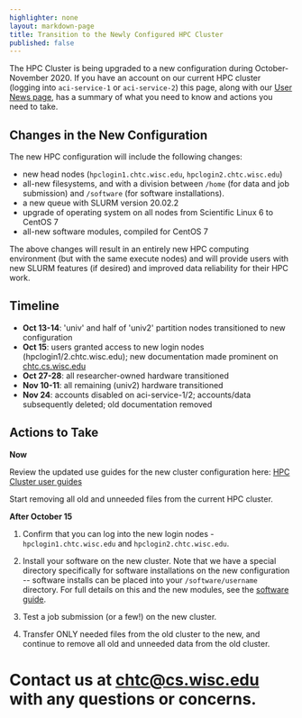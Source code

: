 ```yaml
---
highlighter: none
layout: markdown-page
title: Transition to the Newly Configured HPC Cluster
published: false
---
```


The HPC Cluster is being upgraded to a new configuration during October-November 2020. 
If you have an account on our current HPC cluster (logging into `aci-service-1` or 
`aci-service-2`) this page, along with our [User News page](user-news.html), has 
a summary of what you need to know and actions you need to take. 

## Changes in the New Configuration

The new HPC configuration will include the following changes:
- new head nodes (`hpclogin1.chtc.wisc.edu`, `hpclogin2.chtc.wisc.edu`)
- all-new filesystems, and with a division between `/home` (for data and job 
submission) and `/software` (for software installations).
- a new queue with SLURM version 20.02.2
- upgrade of operating system on all nodes from Scientific Linux 6 to CentOS 7
- all-new software modules, compiled for CentOS 7

The above changes will result in an entirely new HPC computing environment (but with the same execute nodes)
and will provide users with new SLURM features (if desired) and improved data reliability
for their HPC work.

## Timeline 

-   **Oct 13-14**: 'univ' and half of 'univ2' partition nodes transitioned to new configuration
-   **Oct 15**: users granted access to new login nodes (hpclogin1/2.chtc.wisc.edu); new documentation made prominent on [chtc.cs.wisc.edu](http://chtc.cs.wisc.edu)
-   **Oct 27-28**: all researcher-owned hardware transitioned
-   **Nov 10-11**: all remaining (univ2) hardware transitioned
-   **Nov 24**: accounts disabled on aci-service-1/2; accounts/data subsequently deleted; old documentation removed

## Actions to Take

**Now**

Review the updated use guides for the new cluster configuration here: [HPC Cluster user guides](hpc-overview.html)

Start removing all old and unneeded files from the current HPC cluster. 

**After October 15**

1. Confirm that you can log into the new login nodes - `hpclogin1.chtc.wisc.edu` and
`hpclogin2.chtc.wisc.edu`. 

2. Install your software on the new cluster. Note that we have a special directory 
specifically for software installations on the new configuration -- software installs 
can be placed into your `/software/username` directory. For full details on this and 
the new modules, see the [software guide](hpc-software.html). 

3. Test a job submission (or a few!) on the new cluster. 

4. Transfer ONLY needed files from the old cluster to the new, and continue to remove 
all old and unneeded data from the old cluster. 

# Contact us at chtc@cs.wisc.edu with any questions or concerns.



